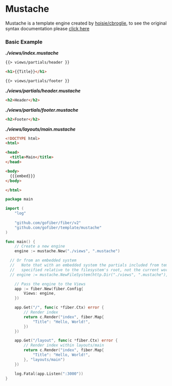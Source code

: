 # Mustache

Mustache is a template engine created by [hoisie/cbroglie](https://github.com/cbroglie/mustache), to see the original syntax documentation please [click here](https://mustache.github.io/mustache.5.html)

### Basic Example

_**./views/index.mustache**_
```html
{{> views/partials/header }}

<h1>{{Title}}</h1>

{{> views/partials/footer }}
```
_**./views/partials/header.mustache**_
```html
<h2>Header</h2>
```
_**./views/partials/footer.mustache**_
```html
<h2>Footer</h2>
```
_**./views/layouts/main.mustache**_
```html
<!DOCTYPE html>
<html>

<head>
  <title>Main</title>
</head>

<body>
  {{{embed}}}
</body>

</html>
```

```go
package main

import (
	"log"
	
	"github.com/gofiber/fiber/v2"
	"github.com/gofiber/template/mustache"
)

func main() {
	// Create a new engine
	engine := mustache.New("./views", ".mustache")

  // Or from an embedded system
  //   Note that with an embedded system the partials included from template files must be
  //   specified relative to the filesystem's root, not the current working directory
  // engine := mustache.NewFileSystem(http.Dir("./views", ".mustache"), ".mustache")

	// Pass the engine to the Views
	app := fiber.New(fiber.Config{
		Views: engine,
	})

	app.Get("/", func(c *fiber.Ctx) error {
		// Render index
		return c.Render("index", fiber.Map{
			"Title": "Hello, World!",
		})
	})

	app.Get("/layout", func(c *fiber.Ctx) error {
		// Render index within layouts/main
		return c.Render("index", fiber.Map{
			"Title": "Hello, World!",
		}, "layouts/main")
	})

	log.Fatal(app.Listen(":3000"))
}

```
